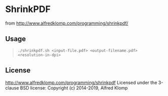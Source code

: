 # ShrinkPDF 
from http://www.alfredklomp.com/programming/shrinkpdf/

## Usage

> `./shrinkpdf.sh <input-file.pdf> <output-filename.pdf> <resolution-in-dpi>`

## License
http://www.alfredklomp.com/programming/shrinkpdf
Licensed under the 3-clause BSD license:
Copyright (c) 2014-2019, Alfred Klomp



